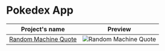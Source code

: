 # Pokedex App

| Project's name  | Preview |
| ------------- | ------------- |
| [Random Machine Quote](https://codepen.io/tokyomachine/pen/GRwBoLQ) |![Random Machine Quote](https://github.com/tokyohmachine/final-frontEnd-projects/blob/main/Random%20Quote%20Machine/Screenshot-Random%20Quote%20Machine.png)

